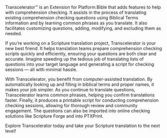 Transcelerator™ is an Extension for Platform.Bible that adds features to help with comprehension checking. It assists in the process of translating existing comprehension checking questions using Biblical Terms information and by learning common phrases as you translate. It also facilitates customizing questions, adding, modifying, and excluding them as needed.

If you’re working on a Scripture translation project, Transcelerator is your new best friend. It helps translation teams prepare comprehension checking scripts quickly and efficiently, ensuring your questions are both clear and accurate. Imagine speeding up the tedious job of translating lists of questions into your target language and generating a script for checking sessions — all with minimal hassle.

With Transcelerator, you benefit from computer-assisted translation. By automatically looking up and filling in biblical terms and proper names, it makes your job simpler. As you continue to translate questions, Transcelerator learns common phrases, helping you confirm translations faster. Finally, it produces a printable script for conducting comprehension checking sessions, allowing for thorough review and community engagement. The questions can also be imported into online checking solutions like Scripture Forge and into PTXPrint.

Explore Transcelerator today and take your Scripture translation to the next level!
